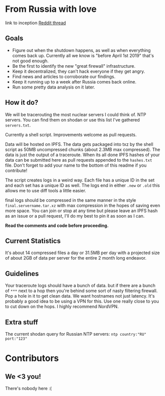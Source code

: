 From Russia with love
===

link to inception [Reddit thread](https://www.reddit.com/r/DataHoarder/comments/apsd7v/with_russia_going_offline_for_a_test_some_time/)

Goals
---

- Figure out when the shutdown happens, as well as when everything comes back up. Currently all we know is "before April 1st 2019" that's not good enough.
- Be the first to identify the new "great firewall" infrastructure.
- Keep it decentralized, they can't hack everyone if they get angry.
- Find news and articles to corroborate our findings.
- Keep it running up to a week after Russia comes back online.
- Run some pretty data analysis on it later.


How it do?
---

We will be tracerouting the most nuclear servers I could think of. NTP servers. You can find them on shodan or use this list I've gathered `servers.txt`.

Currently a shell script. Improvements welcome as pull requests.

Data will be hosted on IPFS. The data gets packaged into txz by the shell script as 50MB uncompressed chunks (about 2.3MB max compressed). The data is just the output of a traceroute. When its all done IPFS hashes of your data can be submitted here as pull requests appended to the `hashes.txt` file. Don't forget to add your name to the bottom of this readme if you contribute!

The script creates logs in a weird way. Each file has a unique ID in the set and each set has a unique ID as well. The logs end in either `.new` or `.old` this allows me to use diff tools a little easier.

final logs should be compressed in the same manner in the style `final.servername.tar.xz` with max compression in the hopes of saving even more space. You can join or stop at any time but please leave an IPFS hash as an issue or a pull request, I'll do my best to pin it as soon as I can.

**Read the comments and code before proceeding.**


Current Statistics
---
It's about 14 compressed files a day or 31.5MB per day with a projected size of about 2GB of data per server for the entire 2 month long endeavor.

Guidelines
---

Your traceroute logs should have a bunch of data. but if there are a bunch of `***` next to a hop then you're behind some sort of nasty filtering firewall. Pop a hole in it to get clean data. We want hostnames not just latency. It's probably a good idea to be using a VPN for this. Use one really close to you to cut down on the hops. I highly recommend NordVPN.


Extra stuff
---

The current shodan query for Russian NTP servers: `ntp country:"RU" port:"123"`


Contributors
===

We <3 you!
---

There's nobody here :(
